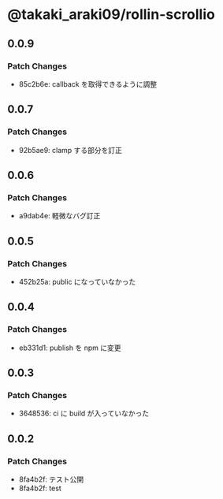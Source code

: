 # @takaki_araki09/rollin-scrollio

## 0.0.9

### Patch Changes

- 85c2b6e: callback を取得できるように調整

## 0.0.7

### Patch Changes

- 92b5ae9: clamp する部分を訂正

## 0.0.6

### Patch Changes

- a9dab4e: 軽微なバグ訂正

## 0.0.5

### Patch Changes

- 452b25a: public になっていなかった

## 0.0.4

### Patch Changes

- eb331d1: publish を npm に変更

## 0.0.3

### Patch Changes

- 3648536: ci に build が入っていなかった

## 0.0.2

### Patch Changes

- 8fa4b2f: テスト公開
- 8fa4b2f: test
